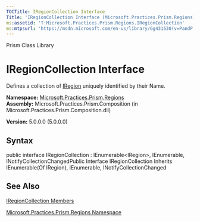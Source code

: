 ```yaml
---
TOCTitle: IRegionCollection Interface
Title: 'IRegionCollection Interface (Microsoft.Practices.Prism.Regions)'
ms:assetid: 'T:Microsoft.Practices.Prism.Regions.IRegionCollection'
ms:mtpsurl: 'https://msdn.microsoft.com/en-us/library/Gg431530(v=PandP.50)'
---
```


Prism Class Library

IRegionCollection Interface
===========================

Defines a collection of [IRegion](https://msdn.microsoft.com/library/microsoft.practices.prism.regions.iregion) uniquely identified by their Name.

**Namespace:** [Microsoft.Practices.Prism.Regions](https://msdn.microsoft.com/library/microsoft.practices.prism.regions)
**Assembly:** Microsoft.Practices.Prism.Composition (in Microsoft.Practices.Prism.Composition.dll)

**Version:** 5.0.0.0 (5.0.0.0)

## Syntax


public interface IRegionCollection : IEnumerable&lt;IRegion&gt;, IEnumerable, INotifyCollectionChangedPublic Interface IRegionCollection Inherits IEnumerable(Of IRegion), IEnumerable, INotifyCollectionChanged

See Also
--------


[IRegionCollection Members](https://msdn.microsoft.com/allmembers.t:microsoft.practices.prism.regions.iregioncollection)

[Microsoft.Practices.Prism.Regions Namespace](https://msdn.microsoft.com/library/microsoft.practices.prism.regions)
